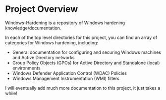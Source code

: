 # Project Overview
Windows-Hardening is a repository of Windows hardening knowledge/documentation.

In each of the top level directories for this project, you can find an array of categories for Windows hardening, including:
- General documentation for configuring and securing Windows machines and Active Directory networks
- Group Policy Objects (GPOs) for Active Directory and Standalone (local) environments
- Windows Defender Application Control (WDAC) Policies
- Windows Management Instrumentation (WMI) filters

I will eventually add much more documentation to this project, it just takes a while!
